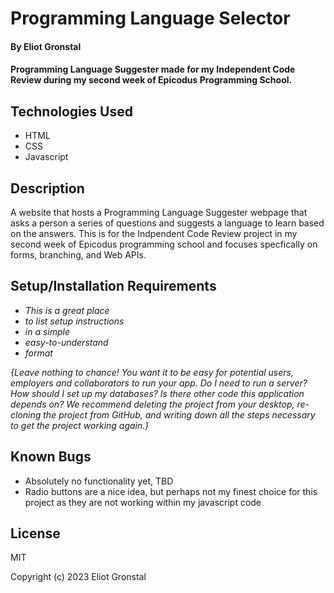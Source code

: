 # Programming Language Selector

#### By Eliot Gronstal

#### Programming Language Suggester made for my Independent Code Review during my second week of Epicodus Programming School.

## Technologies Used

* HTML
* CSS
* Javascript

## Description

A website that hosts a Programming Language Suggester webpage that asks a person a series of questions and suggests a language to learn based on the answers. This is for the Indpendent Code Review project in my second week of Epicodus programming school and focuses specfically on forms, branching, and Web APIs.

## Setup/Installation Requirements

* _This is a great place_
* _to list setup instructions_
* _in a simple_
* _easy-to-understand_
* _format_

_{Leave nothing to chance! You want it to be easy for potential users, employers and collaborators to run your app. Do I need to run a server? How should I set up my databases? Is there other code this application depends on? We recommend deleting the project from your desktop, re-cloning the project from GitHub, and writing down all the steps necessary to get the project working again.}_

## Known Bugs

* Absolutely no functionality yet, TBD
* Radio buttons are a nice idea, but perhaps not my finest choice for this project as they are not working within my javascript code

## License

MIT

Copyright (c) 2023 Eliot Gronstal
